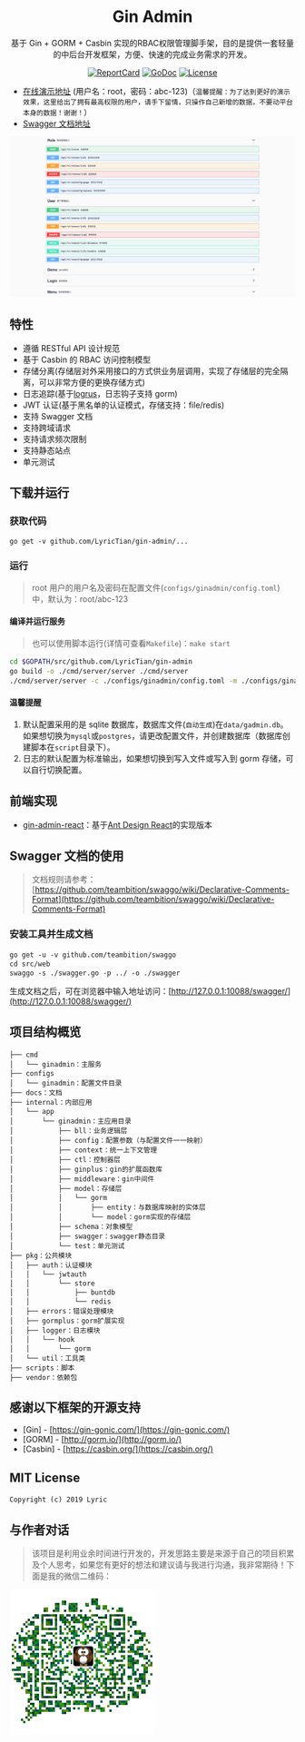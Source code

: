 <h1 align="center">Gin Admin</h1>

<div align="center">
 基于 Gin + GORM + Casbin 实现的RBAC权限管理脚手架，目的是提供一套轻量的中后台开发框架，方便、快速的完成业务需求的开发。
<br/>

[![ReportCard][reportcard-image]][reportcard-url] [![GoDoc][godoc-image]][godoc-url] [![License][license-image]][license-url]

</div>

- [在线演示地址](https://demo.tiannianshou.com) (用户名：root，密码：abc-123)（`温馨提醒：为了达到更好的演示效果，这里给出了拥有最高权限的用户，请手下留情，只操作自己新增的数据，不要动平台本身的数据！谢谢！`）
- [Swagger 文档地址](https://demo.tiannianshou.com/swagger/)

![](./screenshot_swagger.png)

## 特性

- 遵循 RESTful API 设计规范
- 基于 Casbin 的 RBAC 访问控制模型
- 存储分离(存储层对外采用接口的方式供业务层调用，实现了存储层的完全隔离，可以非常方便的更换存储方式)
- 日志追踪(基于[logrus](https://github.com/sirupsen/logrus)，日志钩子支持 gorm)
- JWT 认证(基于黑名单的认证模式，存储支持：file/redis)
- 支持 Swagger 文档
- 支持跨域请求
- 支持请求频次限制
- 支持静态站点
- 单元测试

## 下载并运行

### 获取代码

```
go get -v github.com/LyricTian/gin-admin/...
```

### 运行

> root 用户的用户名及密码在配置文件(`configs/ginadmin/config.toml`)中，默认为：root/abc-123

#### 编译并运行服务

> 也可以使用脚本运行(详情可查看`Makefile`)：`make start`

```bash
cd $GOPATH/src/github.com/LyricTian/gin-admin
go build -o ./cmd/server/server ./cmd/server
./cmd/server/server -c ./configs/ginadmin/config.toml -m ./configs/ginadmin/model.conf -swagger ./internal/app/ginadmin/swagger
```

#### 温馨提醒

1. 默认配置采用的是 sqlite 数据库，数据库文件(`自动生成`)在`data/gadmin.db`。如果想切换为`mysql`或`postgres`，请更改配置文件，并创建数据库（数据库创建脚本在`script`目录下）。
2. 日志的默认配置为标准输出，如果想切换到写入文件或写入到 gorm 存储，可以自行切换配置。

## 前端实现

- [gin-admin-react](https://github.com/LyricTian/gin-admin-react)：基于[Ant Design React](https://ant.design)的实现版本

## Swagger 文档的使用

> 文档规则请参考：[https://github.com/teambition/swaggo/wiki/Declarative-Comments-Format](https://github.com/teambition/swaggo/wiki/Declarative-Comments-Format)

### 安装工具并生成文档

```
go get -u -v github.com/teambition/swaggo
cd src/web
swaggo -s ./swagger.go -p ../ -o ./swagger
```

生成文档之后，可在浏览器中输入地址访问：[http://127.0.0.1:10088/swagger/](http://127.0.0.1:10088/swagger/)

## 项目结构概览

```
├── cmd
│   └── ginadmin：主服务
├── configs
│   └── ginadmin：配置文件目录
├── docs：文档
├── internal：内部应用
│   └── app
│       └── ginadmin：主应用目录
│           ├── bll：业务逻辑层
│           ├── config：配置参数（与配置文件一一映射）
│           ├── context：统一上下文管理
│           ├── ctl：控制器层
│           ├── ginplus：gin的扩展函数库
│           ├── middleware：gin中间件
│           ├── model：存储层
│           │   └── gorm
│           │       ├── entity：与数据库映射的实体层
│           │       └── model：gorm实现的存储层
│           ├── schema：对象模型
│           ├── swagger：swagger静态目录
│           └── test：单元测试
├── pkg：公共模块
│   ├── auth：认证模块
│   │   └── jwtauth
│   │       └── store
│   │           ├── buntdb
│   │           └── redis
│   ├── errors：错误处理模块
│   ├── gormplus：gorm扩展实现
│   ├── logger：日志模块
│   │   └── hook
│   │       └── gorm
│   └── util：工具类
├── scripts：脚本
├── vendor：依赖包
```

## 感谢以下框架的开源支持

- [Gin] - [https://gin-gonic.com/](https://gin-gonic.com/)
- [GORM] - [http://gorm.io/](http://gorm.io/)
- [Casbin] - [https://casbin.org/](https://casbin.org/)

## MIT License

    Copyright (c) 2019 Lyric

## 与作者对话

> 该项目是利用业余时间进行开发的，开发思路主要是来源于自己的项目积累及个人思考，如果您有更好的想法和建议请与我进行沟通，我非常期待！下面是我的微信二维码：

<img src="./screenshot_wechat.jpeg" width="256" height="256" />

[reportcard-url]: https://goreportcard.com/report/github.com/LyricTian/gin-admin
[reportcard-image]: https://goreportcard.com/badge/github.com/LyricTian/gin-admin
[godoc-url]: https://godoc.org/github.com/LyricTian/gin-admin
[godoc-image]: https://godoc.org/github.com/LyricTian/gin-admin?status.svg
[license-url]: http://opensource.org/licenses/MIT
[license-image]: https://img.shields.io/npm/l/express.svg

